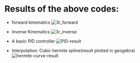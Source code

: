 # Results of the above codes:

* forward kinematics
![3r_forward](https://user-images.githubusercontent.com/92040353/148921501-b70e91a9-3a60-46c3-9119-08ba5069e21d.gif)

* Inverse Kinematics
![3r_inverse](https://user-images.githubusercontent.com/92040353/148921574-b822084c-46e6-4f2f-8d7d-36ca4a99a210.gif)

* A basic PID controller
![PID-result](https://user-images.githubusercontent.com/92040353/148921623-a4ef462d-f60c-4782-9515-43589164e06b.png)

* Interpolation: Cubic hermite spline(result plotted in geogebra)
![hermite-curve-result](https://user-images.githubusercontent.com/92040353/148921687-c65a6d36-8a55-4d1c-a517-a4ef56938cbc.jpg)

